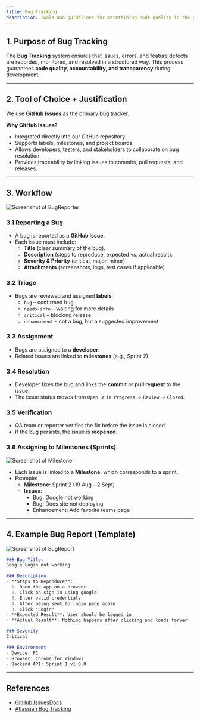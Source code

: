 ```yaml
---
title: Bug Tracking
description: Tools and guidelines for maintaining code quality in the project.
---
```


## 1. Purpose of Bug Tracking
The **Bug Tracking** system ensures that issues, errors, and feature defects are recorded, monitored, and resolved in a structured way. This process guarantees **code quality, accountability, and transparency** during development.

---

## 2. Tool of Choice + Justification
We use **GitHub Issues** as the primary bug tracker.  

**Why GitHub Issues?**
- Integrated directly into our GitHub repository.  
- Supports labels, milestones, and project boards.  
- Allows developers, testers, and stakeholders to collaborate on bug resolution.  
- Provides traceability by linking issues to commits, pull requests, and releases.  

---

## 3. Workflow
![Screenshot of BugReporter](/diagrams/bugreport2.png)
### 3.1 Reporting a Bug
- A bug is reported as a **GitHub Issue**.  
- Each issue must include:
  - **Title** (clear summary of the bug).  
  - **Description** (steps to reproduce, expected vs. actual result).  
  - **Severity & Priority** (critical, major, minor).  
  - **Attachments** (screenshots, logs, test cases if applicable).  

### 3.2 Triage
- Bugs are reviewed and assigned **labels**:  
  - `bug` – confirmed bug  
  - `needs-info` – waiting for more details  
  - `critical` – blocking release  
  - `enhancement` – not a bug, but a suggested improvement  

### 3.3 Assignment
- Bugs are assigned to a **developer**.  
- Related issues are linked to **milestones** (e.g., Sprint 2).  

### 3.4 Resolution
- Developer fixes the bug and links the **commit** or **pull request** to the issue.  
- The issue status moves from `Open` → `In Progress` → `Review` → `Closed`.  

### 3.5 Verification
- QA team or reporter verifies the fix before the issue is closed.  
- If the bug persists, the issue is **reopened**.  


### 3.6 Assigning to Milestones (Sprints)  
![Screenshot of Milestone](/diagrams/mile.png)

- Each issue is linked to a **Milestone**, which corresponds to a sprint.  
- Example:  
  - **Milestone:** Sprint 2 (19 Aug – 2 Sept)  
  - **Issues:**  
    - Bug: Google not working 
    - Bug: Docs site not deploying
    - Enhancement: Add favorite teams page
---

## 4. Example Bug Report (Template)
![Screenshot of BugReport](/diagrams/bugreport1.png)
```markdown
### Bug Title:
Google Login not working

### Description
- **Steps to Reproduce**:  
  1. Open the app on a browser  
  2. Click on sign in using google
  3. Enter valid credentials  
  4. After being sent to login page again
  3. Click "Login"  
- **Expected Result**: User should be logged in  
- **Actual Result**: Nothing happens after clicking and loads forver 

### Severity
Critical  

### Environment
- Device: PC
- Browser: Chrome for Windows
- Backend API: Sprint 1 v1.0.0
```
<!-- 
---

## 4. Roles & Responsibilities
| Role           | Responsibility                          |
|----------------|----------------------------------------|
| Reporter       | Submit bug with all required info       |
| Developer      | Investigate, fix, and link commits      |
| QA / Scrum Master | Verify fixes, close issues           |
| Stakeholder    | Review critical bugs for prioritization |

---

## 5. Priority vs Severity Matrix
| Severity  | Description                  | Priority Example                 |
|-----------|------------------------------|--------------------------------|
| Critical  | Blocks functionality          | Login not working               |
| Major     | Affects core feature          | Scores not updating             |
| Minor     | Cosmetic / non-critical      | UI misalignment, typo           |

---
-->
---
## References
-  [GitHub IssuesDocs](https://docs.github.com/en/issues)  
-  [Atlassian Bug Tracking](https://www.atlassian.com/software/jira/guides/use-cases/bug-tracking)  